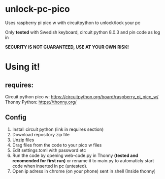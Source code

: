 # unlock-pc-pico
Uses raspberry pi pico w with circuitpython to unlock/lock your pc

Only **tested** with Swedish keyboard, circuit python 8.0.3 and pin code as log in

**SECURITY IS NOT GUARANTEED, USE AT YOUR OWN RISK!**

# Using it!
## requires:
Circuit python pico w: https://circuitpython.org/board/raspberry_pi_pico_w/
Thonny Python: https://thonny.org/ 
## Config
1. Install circuit python (link in requires section)
2. Download repository zip file
3. Unzip files
4. Drag files from the code to your pico w files
5. Edit settings.toml with password etc
6. Run the code by opening web-code.py in Thonny **(tested and recomended for first run)** or rename it to main.py to automaticly start code when inserted in pc (untested).
7. Open ip adress in chrome (on your phone) sent in shell (Inside thonny)